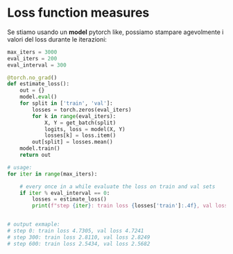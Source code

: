# Loss function measures 

Se stiamo usando un **model** pytorch like, possiamo stampare agevolmente i valori del loss
durante le iterazioni:  

```py
max_iters = 3000
eval_iters = 200 
eval_interval = 300

@torch.no_grad()
def estimate_loss():
    out = {}
    model.eval()
    for split in ['train', 'val']:
        losses = torch.zeros(eval_iters)
        for k in range(eval_iters):
            X, Y = get_batch(split)
            logits, loss = model(X, Y)
            losses[k] = loss.item()
        out[split] = losses.mean()
    model.train()
    return out

# usage: 
for iter in range(max_iters):

    # every once in a while evaluate the loss on train and val sets
    if iter % eval_interval == 0:
        losses = estimate_loss()
        print(f"step {iter}: train loss {losses['train']:.4f}, val loss {losses['val']:.4f}")


# output exmaple:
# step 0: train loss 4.7305, val loss 4.7241
# step 300: train loss 2.8110, val loss 2.8249
# step 600: train loss 2.5434, val loss 2.5682
```
